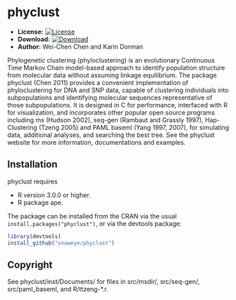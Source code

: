 # phyclust

* **License:** [![License](http://img.shields.io/badge/license-GPL%20v2-orange.svg?style=flat)](http://www.gnu.org/licenses/gpl-2.0.en.html)
* **Download:** [![Download](http://cranlogs.r-pkg.org/badges/phyclust)](https://cran.r-project.org/package=phyclust)
* **Author:** Wei-Chen Chen and Karin Dorman


Phylogenetic clustering (phyloclustering) is an evolutionary
Continuous Time Markov Chain model-based approach to identify
population structure from molecular data without assuming
linkage equilibrium. The package phyclust (Chen 2011) provides a
convenient implementation of phyloclustering for DNA and SNP data,
capable of clustering individuals into subpopulations and identifying
molecular sequences representative of those subpopulations. It is
designed in C for performance, interfaced with R for visualization,
and incorporates other popular open source programs including
ms (Hudson 2002), seq-gen (Rambaut and Grassly 1997),
Hap-Clustering (Tzeng 2005) and PAML baseml (Yang 1997, 2007), for
simulating data, additional analyses, and searching the best tree.
See the phyclust website for more information, documentations and
examples.



## Installation

phyclust requires
* R version 3.0.0 or higher.
* R package ape.

The package can be installed from the CRAN via the usual
`install.packages("phyclust")`, or via the devtools package:

```r
library(devtools)
install_github("snoweye/phyclust")
```


## Copyright

See phyclust/inst/Documents/ for files in src/msdir/,
src/seq-gen/, src/paml_baseml, and R/ttzeng-*.r.

